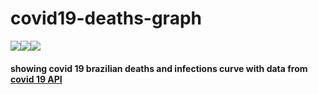# covid19-deaths-graph

<img src = "https://img.shields.io/badge/JavaScript-323330?style=for-the-badge&logo=javascript&logoColor=F7DF1E"><img src = "https://img.shields.io/badge/HTML5-E34F26?style=for-the-badge&logo=html5&logoColor=white"><img src = "https://img.shields.io/badge/CSS3-1572B6?style=for-the-badge&logo=css3&logoColor=white">

#### showing covid 19 brazilian deaths and infections curve with data from <a href = "https://documenter.getpostman.com/view/10808728/SzS8rjbc">covid 19 API</a>
